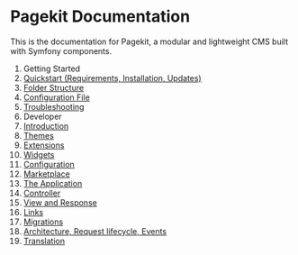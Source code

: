 Pagekit Documentation
=====================

This is the documentation for Pagekit, a modular and lightweight CMS built with
Symfony components.

1. Getting Started
  1. [Quickstart (Requirements, Installation, Updates)](quickstart.md)
  2. [Folder Structure](folder-structure.md)
  3. [Configuration File](configuration-file.md)
  4. [Troubleshooting](troubleshooting.md)
2. Developer
  1. [Introduction](introduction.md)
  2. [Themes](theme.md)
  3. [Extensions](extension.md)
  4. [Widgets](widget.md)
  5. [Configuration](configuration.md)
  6. [Marketplace](marketplace.md)
  7. [The Application](application.md)
  8. [Controller](controller.md)
  9. [View and Response](view-response.md)
  10. [Links](links.md)
  11. [Migrations](migration.md)
  12. [Architecture, Request lifecycle, Events](architecture.md)
  13. [Translation](translation.md)